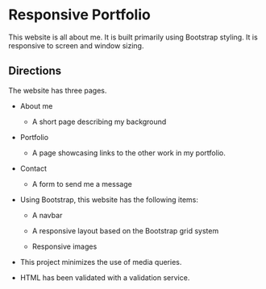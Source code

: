 # Responsive Portfolio

This website is all about me. It is built primarily using Bootstrap styling. It is responsive to screen and window sizing.  


## Directions

The website has three pages. 

* About me
   * A short page describing my background
* Portfolio
   * A page showcasing links to the other work in my portfolio.
* Contact
   * A form to send me a message

* Using Bootstrap, this website has the following items:

   * A navbar

   * A responsive layout based on the Bootstrap grid system

   * Responsive images

* This project minimizes the use of media queries.

* HTML has been validated with a validation service.